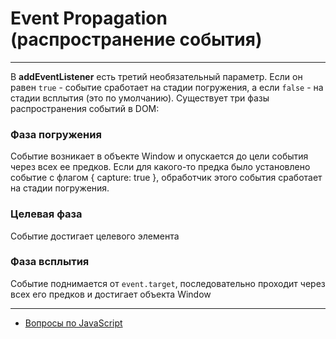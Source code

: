 # Event Propagation (распространение события)

---

В **addEventListener** есть третий необязательный параметр. Если он равен `true` - событие сработает на стадии погружения, а если `false` - на стадии всплытия (это по умолчанию). Существует три фазы распространения событий в DOM:

### Фаза погружения

Событие возникает в объекте Window и опускается до цели события через всех ее предков. Если для какого-то предка было установлено событие с флагом { capture: true }, обработчик этого события сработает на стадии погружения.

### Целевая фаза

Событие достигает целевого элемента

### Фаза всплытия

Событие поднимается от `event.target`, последовательно проходит через всех его предков и достигает объекта Window

---

- [Вопросы по JavaScript](../javaScript.md)

